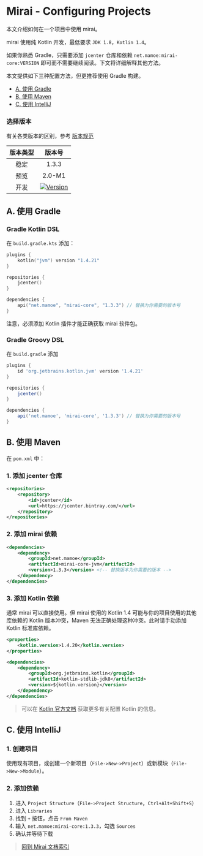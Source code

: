 # Mirai - Configuring Projects

本文介绍如何在一个项目中使用 mirai。

mirai 使用纯 Kotlin 开发，最低要求 `JDK 1.8`，`Kotlin 1.4`。

如果你熟悉 Gradle，只需要添加 `jcenter` 仓库和依赖 `net.mamoe:mirai-core:VERSION` 即可而不需要继续阅读。下文将详细解释其他方法。

本文提供如下三种配置方法，但更推荐使用 Gradle 构建。

- [A. 使用 Gradle](#a-使用-gradle)
- [B. 使用 Maven](#b-使用-maven)
- [C. 使用 IntelliJ](#c-使用-intellij)

###  选择版本
有关各类版本的区别，参考 [版本规范](Evolution.md#版本规范)

[Version]: https://api.bintray.com/packages/him188moe/mirai/mirai-core/images/download.svg?
[Bintray Download]: https://bintray.com/him188moe/mirai/mirai-core/

| 版本类型 |             版本号              |
|:------:|:------------------------------:|
|  稳定   |             1.3.3              |
|  预览   |             2.0-M1             |
|  开发   | [![Version]][Bintray Download] |


## A. 使用 Gradle

### Gradle Kotlin DSL

在 `build.gradle.kts` 添加：

```kotlin
plugins {
    kotlin("jvm") version "1.4.21"
}

repositories {
    jcenter()
}

dependencies {
    api("net.mamoe", "mirai-core", "1.3.3") // 替换为你需要的版本号
}
```

注意，必须添加 Kotlin 插件才能正确获取 mirai 软件包。

### Gradle Groovy DSL

在 `build.gradle` 添加

```groovy
plugins {
    id 'org.jetbrains.kotlin.jvm' version '1.4.21'
}

repositories {
    jcenter()
}

dependencies {
    api('net.mamoe', 'mirai-core', '1.3.3') // 替换为你需要的版本号
}
```


## B. 使用 Maven

在 `pom.xml` 中：

### 1. 添加 jcenter 仓库
```xml
<repositories>
    <repository>
        <id>jcenter</id>
        <url>https://jcenter.bintray.com/</url>
    </repository>
</repositories>
```

### 2. 添加 mirai 依赖

```xml
<dependencies>
    <dependency>
        <groupId>net.mamoe</groupId>
        <artifactId>mirai-core-jvm</artifactId>
        <version>1.3.3</version> <!-- 替换版本为你需要的版本 -->
    </dependency>
</dependencies>
```

### 3. 添加 Kotlin 依赖

通常 mirai 可以直接使用。但 mirai 使用的 Kotlin 1.4 可能与你的项目使用的其他库依赖的 Kotlin 版本冲突，Maven 无法正确处理这种冲突。此时请手动添加 Kotlin 标准库依赖。

```xml
<properties>
    <kotlin.version>1.4.20</kotlin.version>
</properties>
```
```xml
<dependencies>
    <dependency>
        <groupId>org.jetbrains.kotlin</groupId>
        <artifactId>kotlin-stdlib-jdk8</artifactId>
        <version>${kotlin.version}</version>
    </dependency>
</dependencies>
```

> 可以在 [Kotlin 官方文档](https://www.kotlincn=.net/docs/reference/using-maven.html) 获取更多有关配置 Kotlin 的信息。

## C. 使用 IntelliJ

### 1. 创建项目

使用现有项目，或创建一个新项目（`File->New->Project`）或新模块（`File->New->Module`）。

### 2. 添加依赖

1. 进入 `Project Structure`（`File->Project Structure`，`Ctrl+Alt+Shift+S`）
2. 进入 `Libraries`
3. 找到 `+` 按钮，点击 `From Maven`
4. 输入 `net.mamoe:mirai-core:1.3.3`，勾选 `Sources`
5. 确认并等待下载


> [回到 Mirai 文档索引](README.md)